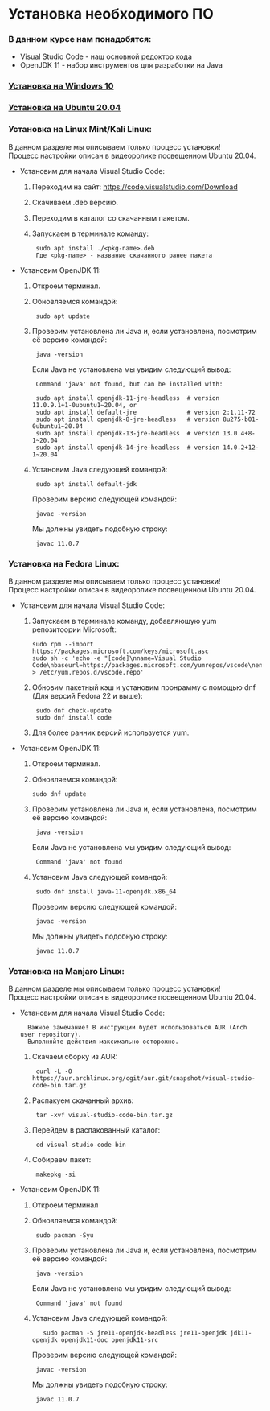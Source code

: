 # Установка необходимого ПО

### В данном курсе нам понадобятся:
* Visual Studio Code - наш основной редоктор кода
* OpenJDK 11 - набор инструментов для разработки на Java

### [Установка на Windows 10](https://www.youtube.com/)
### [Установка на Ubuntu 20.04](https://www.youtube.com/)
### Установка на Linux Mint/Kali Linux:

В данном разделе мы описываем только процесс установки! \
Процесс настройки описан в видеоролике посвещенном Ubuntu 20.04.

* Установим для начала Visual Studio Code:
    1. Переходим на сайт: https://code.visualstudio.com/Download
    2. Скачиваем .deb версию.
    3. Переходим в каталог со скачанным пакетом.
    4. Запускаем в терминале команду:
       
            sudo apt install ./<pkg-name>.deb
            Где <pkg-name> - название скачанного ранее пакета
    
* Установим OpenJDK 11:
    1. Откроем терминал.
    2. Обновляемся командой:
       
            sudo apt update
    3. Проверим установлена ли Java и, если установлена, посмотрим её версию командой:
    
            java -version
        Если Java не установлена мы увидим следующий вывод:
            
            Command 'java' not found, but can be installed with:

            sudo apt install openjdk-11-jre-headless  # version 11.0.9.1+1-0ubuntu1~20.04, or
            sudo apt install default-jre              # version 2:1.11-72
            sudo apt install openjdk-8-jre-headless   # version 8u275-b01-0ubuntu1~20.04
            sudo apt install openjdk-13-jre-headless  # version 13.0.4+8-1~20.04
            sudo apt install openjdk-14-jre-headless  # version 14.0.2+12-1~20.04

    4. Установим Java следующей командой:
    
            sudo apt install default-jdk
        Проверим версию следующей командой:
       
            javac -version
        Мы должны увидеть подобную строку:
            
            javac 11.0.7


### Установка на Fedora Linux:

В данном разделе мы описываем только процесс установки! \
Процесс настройки описан в видеоролике посвещенном Ubuntu 20.04.

* Установим для начала Visual Studio Code:
    1. Запускаем в терминале команду, добавляющую yum репозитоории Microsoft:

           sudo rpm --import https://packages.microsoft.com/keys/microsoft.asc
           sudo sh -c 'echo -e "[code]\nname=Visual Studio Code\nbaseurl=https://packages.microsoft.com/yumrepos/vscode\nenabled=1\ngpgcheck=1\ngpgkey=https://packages.microsoft.com/keys/microsoft.asc" > /etc/yum.repos.d/vscode.repo'
    2. Обновим пакетный кэш и установим пронрамму с помощью dnf (Для версий Fedora 22 и выше):
            
            sudo dnf check-update
            sudo dnf install code
    3. Для более ранних версий используется yum.
* Установим OpenJDK 11:
    1. Откроем терминал.
    2. Обновляемся командой:

           sudo dnf update
    3. Проверим установлена ли Java и, если установлена, посмотрим её версию командой:

            java -version
       Если Java не установлена мы увидим следующий вывод:

            Command 'java' not found
        
    4. Установим Java следующей командой:

            sudo dnf install java-11-openjdk.x86_64
       Проверим версию следующей командой:

            javac -version
       Мы должны увидеть подобную строку:

            javac 11.0.7

### Установка на Manjaro Linux:

В данном разделе мы описываем только процесс установки! \
Процесс настройки описан в видеоролике посвещенном Ubuntu 20.04.

* Установим для начала Visual Studio Code:
  
        Важное замечание! В инструкции будет использоваться AUR (Arch user repository).
        Выполняйте действия максимально осторожно.
    1. Скачаем сборку из AUR:
    
            curl -L -O https://aur.archlinux.org/cgit/aur.git/snapshot/visual-studio-code-bin.tar.gz
    2. Распакуем скачанный архив:
       
            tar -xvf visual-studio-code-bin.tar.gz
    3. Перейдем в распакованный каталог:
       
            cd visual-studio-code-bin
    4. Собираем пакет:
    
            makepkg -si
    
* Установим OpenJDK 11:
    1. Откроем терминал
    2. Обновляемся командой:

            sudo pacman -Syu
            
    3. Проверим установлена ли Java и, если установлена, посмотрим её версию командой:

            java -version
       Если Java не установлена мы увидим следующий вывод:

            Command 'java' not found
  4. Установим Java следующей командой:
     
            sudo pacman -S jre11-openjdk-headless jre11-openjdk jdk11-openjdk openjdk11-doc openjdk11-src

     Проверим версию следующей командой:

          javac -version
     Мы должны увидеть подобную строку:

          javac 11.0.7